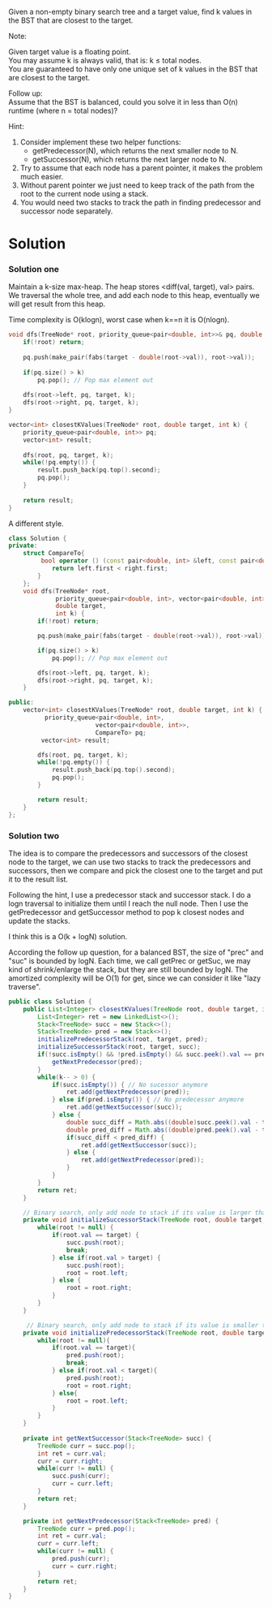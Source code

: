 Given a non-empty binary search tree and a target value, find k values in the BST that are closest to the target.

Note:

Given target value is a floating point.  
You may assume k is always valid, that is: k ≤ total nodes.  
You are guaranteed to have only one unique set of k values in the BST that are closest to the target.  
 

Follow up:  
Assume that the BST is balanced, could you solve it in less than O(n) runtime (where n = total nodes)?  

Hint:

1. Consider implement these two helper functions:
    * getPredecessor(N), which returns the next smaller node to N.
    * getSuccessor(N), which returns the next larger node to N.
2. Try to assume that each node has a parent pointer, it makes the problem much easier.
3. Without parent pointer we just need to keep track of the path from the root to the current node using a stack.
4. You would need two stacks to track the path in finding predecessor and successor node separately.


# Solution

### Solution one

Maintain a k-size max-heap. The heap stores <diff(val, target), val> pairs.
We traversal the whole tree, and add each node to this heap, eventually we will get result from this heap.

Time complexity is O(klogn), worst case when k==n it is O(nlogn).

```cpp
void dfs(TreeNode* root, priority_queue<pair<double, int>>& pq, double target, int k) {
    if(!root) return;
    
    pq.push(make_pair(fabs(target - double(root->val)), root->val));
    
    if(pq.size() > k) 
        pq.pop(); // Pop max element out
        
    dfs(root->left, pq, target, k);
    dfs(root->right, pq, target, k);
}

vector<int> closestKValues(TreeNode* root, double target, int k) {
    priority_queue<pair<double, int>> pq;
    vector<int> result;
    
    dfs(root, pq, target, k);
    while(!pq.empty()) {
        result.push_back(pq.top().second);
        pq.pop();
    }
    
    return result;
}
```

A different style.

```cpp
class Solution {
private:
    struct CompareTo{
         bool operator () (const pair<double, int> &left, const pair<double, int> &right){
            return left.first < right.first;
        }
    };
    void dfs(TreeNode* root, 
             priority_queue<pair<double, int>, vector<pair<double, int>>, CompareTo> &pq, 
             double target, 
             int k) {
        if(!root) return;

        pq.push(make_pair(fabs(target - double(root->val)), root->val));

        if(pq.size() > k) 
            pq.pop(); // Pop max element out

        dfs(root->left, pq, target, k);
        dfs(root->right, pq, target, k);
    }

public:
    vector<int> closestKValues(TreeNode* root, double target, int k) {
          priority_queue<pair<double, int>, 
                        vector<pair<double, int>>, 
                        CompareTo> pq;
         vector<int> result;

        dfs(root, pq, target, k);
        while(!pq.empty()) {
            result.push_back(pq.top().second);
            pq.pop();
        }

        return result;
    }
};
```

### Solution two

The idea is to compare the predecessors and successors of the closest node to the target, we can use two stacks to track the predecessors and successors, then we compare and pick the closest one to the target and put it to the result list.

Following the hint, I use a predecessor stack and successor stack. I do a logn traversal to initialize them until I reach the null node. Then I use the getPredecessor and getSuccessor method to pop k closest nodes and update the stacks.

I think this is a O(k + logN) solution.

According the follow up question, for a balanced BST, the size of "prec" and "suc" is bounded by logN. Each time, we call getPrec or getSuc, we may kind of shrink/enlarge the stack, but they are still bounded by logN. The amortized complexity will be O(1) for get, since we can consider it like "lazy traverse".



```java
public class Solution {
    public List<Integer> closestKValues(TreeNode root, double target, int k) {
        List<Integer> ret = new LinkedList<>();
        Stack<TreeNode> succ = new Stack<>();
        Stack<TreeNode> pred = new Stack<>();
        initializePredecessorStack(root, target, pred);
        initializeSuccessorStack(root, target, succ);
        if(!succ.isEmpty() && !pred.isEmpty() && succ.peek().val == pred.peek().val) {
            getNextPredecessor(pred);
        }
        while(k-- > 0) {
            if(succ.isEmpty()) { // No sucessor anymore
                ret.add(getNextPredecessor(pred));
            } else if(pred.isEmpty()) { // No predecessor anymore
                ret.add(getNextSuccessor(succ));
            } else {
                double succ_diff = Math.abs((double)succ.peek().val - target);
                double pred_diff = Math.abs((double)pred.peek().val - target);
                if(succ_diff < pred_diff) {
                    ret.add(getNextSuccessor(succ));
                } else {
                    ret.add(getNextPredecessor(pred));
                }
            }
        }
        return ret;
    }

    // Binary search, only add node to stack if its value is larger than target.
    private void initializeSuccessorStack(TreeNode root, double target, Stack<TreeNode> succ) {
        while(root != null) {
            if(root.val == target) {
                succ.push(root);
                break;
            } else if(root.val > target) {
                succ.push(root);
                root = root.left;
            } else {
                root = root.right;
            }
        }
    }

     // Binary search, only add node to stack if its value is smaller than target.
    private void initializePredecessorStack(TreeNode root, double target, Stack<TreeNode> pred) {
        while(root != null){
            if(root.val == target){
                pred.push(root);
                break;
            } else if(root.val < target){
                pred.push(root);
                root = root.right;
            } else{
                root = root.left;
            }
        }
    }
    
    private int getNextSuccessor(Stack<TreeNode> succ) {
        TreeNode curr = succ.pop();
        int ret = curr.val;
        curr = curr.right;
        while(curr != null) {
            succ.push(curr);
            curr = curr.left;
        }
        return ret;
    }

    private int getNextPredecessor(Stack<TreeNode> pred) {
        TreeNode curr = pred.pop();
        int ret = curr.val;
        curr = curr.left;
        while(curr != null) {
            pred.push(curr);
            curr = curr.right;
        }
        return ret;
    }
}
```

